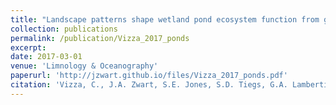 ```yaml
---
title: "Landscape patterns shape wetland pond ecosystem function from glacial headwaters to ocean"
collection: publications
permalink: /publication/Vizza_2017_ponds
excerpt:
date: 2017-03-01
venue: 'Limnology & Oceanography'
paperurl: 'http://jzwart.github.io/files/Vizza_2017_ponds.pdf'
citation: 'Vizza, C., J.A. Zwart, S.E. Jones, S.D. Tiegs, G.A. Lamberti. 2017. Landscape patterns shape wetland pond ecosystem function from glacial headwaters to ocean. Limnology and Oceanography 62: S207-S221. DOI: 10.1002/lno.10575'
---
```

